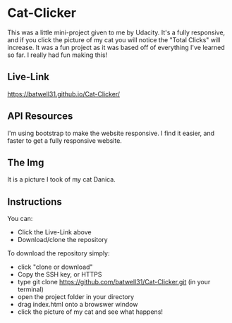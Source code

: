 # Cat-Clicker

This was a little mini-project given to me by Udacity.  It's a fully responsive, and if you click the picture of my cat you will notice the "Total Clicks" will increase.  It was a fun project as it was based off of everything I've learned so far.  I really had fun making this!

## Live-Link ##

https://batwell31.github.io/Cat-Clicker/

## API Resources ##

I'm using bootstrap to make the website responsive.  I find it easier, and faster to get a fully responsive website.

## The Img ##

It is a picture I took of my cat Danica.

## Instructions ##

You can:
* Click the Live-Link above
* Download/clone the repository

To download the repository simply:
* click "clone or download"
* Copy the SSH key, or HTTPS
* type git clone https://github.com/batwell31/Cat-Clicker.git (in your terminal)
* open the project folder in your directory
* drag index.html onto a browswer window
* click the picture of my cat and see what happens!
